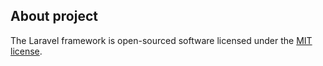 
## About project





The Laravel framework is open-sourced software licensed under the [MIT license](https://opensource.org/licenses/MIT).
